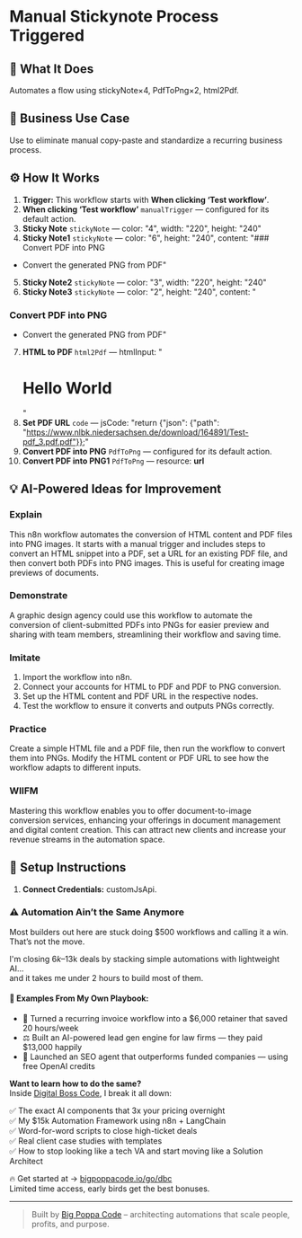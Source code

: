 # Manual Stickynote Process Triggered
  ## 🚀 What It Does
  Automates a flow using stickyNote×4, PdfToPng×2, html2Pdf.
  
  ## 💼 Business Use Case
  Use to eliminate manual copy-paste and standardize a recurring business process.
  
  ## ⚙️ How It Works
  1. **Trigger:** This workflow starts with **When clicking ‘Test workflow’**.
  2. **When clicking ‘Test workflow’** `manualTrigger` — configured for its default action.
3. **Sticky Note** `stickyNote` — color: "4", width: "220", height: "240"
4. **Sticky Note1** `stickyNote` — color: "6", height: "240", content: "### Convert PDF into PNG 
- Convert the generated PNG from PDF"
5. **Sticky Note2** `stickyNote` — color: "3", width: "220", height: "240"
6. **Sticky Note3** `stickyNote` — color: "2", height: "240", content: "











### Convert PDF into PNG
- Convert the generated PNG from PDF"
7. **HTML to PDF** `html2Pdf` — htmlInput: "<h1>Hello World</h1>"
8. **Set PDF URL** `code` — jsCode: "return {"json": {"path": "https://www.nlbk.niedersachsen.de/download/164891/Test-pdf_3.pdf.pdf"}};"
9. **Convert PDF into PNG** `PdfToPng` — configured for its default action.
10. **Convert PDF into PNG1** `PdfToPng` — resource: **url**
  
  ## 💡 AI-Powered Ideas for Improvement
  ### Explain
This n8n workflow automates the conversion of HTML content and PDF files into PNG images. It starts with a manual trigger and includes steps to convert an HTML snippet into a PDF, set a URL for an existing PDF file, and then convert both PDFs into PNG images. This is useful for creating image previews of documents.

### Demonstrate
A graphic design agency could use this workflow to automate the conversion of client-submitted PDFs into PNGs for easier preview and sharing with team members, streamlining their workflow and saving time.

### Imitate
1. Import the workflow into n8n.
2. Connect your accounts for HTML to PDF and PDF to PNG conversion.
3. Set up the HTML content and PDF URL in the respective nodes.
4. Test the workflow to ensure it converts and outputs PNGs correctly.

### Practice
Create a simple HTML file and a PDF file, then run the workflow to convert them into PNGs. Modify the HTML content or PDF URL to see how the workflow adapts to different inputs.

### WIIFM
Mastering this workflow enables you to offer document-to-image conversion services, enhancing your offerings in document management and digital content creation. This can attract new clients and increase your revenue streams in the automation space.
  
  ## 🔧 Setup Instructions
  1. **Connect Credentials:** customJsApi.
  
### ⚠️ Automation Ain’t the Same Anymore

Most builders out here are stuck doing $500 workflows and calling it a win.  
That’s not the move.  

I'm closing $6k–$13k deals by stacking simple automations with lightweight AI...  
and it takes me under 2 hours to build most of them.

#### 🧠 Examples From My Own Playbook:
- 🔁 Turned a recurring invoice workflow into a $6,000 retainer that saved 20 hours/week  
- ⚖️ Built an AI-powered lead gen engine for law firms — they paid $13,000 happily  
- 🚀 Launched an SEO agent that outperforms funded companies — using free OpenAI credits  

**Want to learn how to do the same?**  
Inside [Digital Boss Code](https://bigpoppacode.io/go/dbc), I break it all down:

✅ The exact AI components that 3x your pricing overnight  
✅ My $15k Automation Framework using n8n + LangChain  
✅ Word-for-word scripts to close high-ticket deals  
✅ Real client case studies with templates  
✅ How to stop looking like a tech VA and start moving like a Solution Architect  

🔥 Get started at → [bigpoppacode.io/go/dbc](https://bigpoppacode.io/go/dbc)  
Limited time access, early birds get the best bonuses.

---
> Built by [Big Poppa Code](https://bigpoppacode.io) – architecting automations that scale people, profits, and purpose.
  